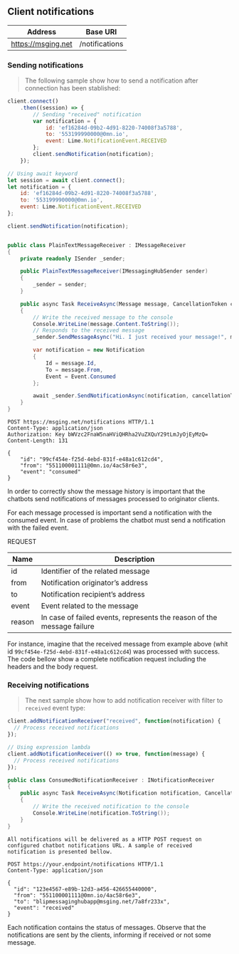 ## Client notifications

| Address               | Base URI     |
|-----------------------|--------------|
| https://msging.net    | /notifications    |

### Sending notifications

> The following sample show how to send a notification after connection has been stablished:

```javascript
client.connect()
    .then((session) => {
        // Sending "received" notification
        var notification = {
            id: 'ef16284d-09b2-4d91-8220-74008f3a5788',
            to: '553199990000@0mn.io',
            event: Lime.NotificationEvent.RECEIVED
        };
        client.sendNotification(notification);
    });

// Using await keyword
let session = await client.connect();
let notification = {
    id: 'ef16284d-09b2-4d91-8220-74008f3a5788',
    to: '553199990000@0mn.io',
    event: Lime.NotificationEvent.RECEIVED
};

client.sendNotification(notification);
```

```csharp

public class PlainTextMessageReceiver : IMessageReceiver
{
    private readonly ISender _sender;

    public PlainTextMessageReceiver(IMessagingHubSender sender)
    {
        _sender = sender;
    }

    public async Task ReceiveAsync(Message message, CancellationToken cancellationToken)
    {
        // Write the received message to the console
        Console.WriteLine(message.Content.ToString());
        // Responds to the received message
        _sender.SendMessageAsync("Hi. I just received your message!", message.From, cancellationToken);

        var notification = new Notification
        {
            Id = message.Id,
            To = message.From,
            Event = Event.Consumed
        };

        await _sender.SendNotificationAsync(notification, cancellationToken);
    }
}
```

```http
POST https://msging.net/notifications HTTP/1.1
Content-Type: application/json
Authorization: Key bWVzc2FnaW5naHViQHRha2VuZXQuY29tLmJyOjEyMzQ=
Content-Length: 131

{
    "id": "99cf454e-f25d-4ebd-831f-e48a1c612cd4",
    "from": "551100001111@0mn.io/4ac58r6e3",
    "event": "consumed"
}
```

In order to correctly show the message history is important that the chatbots send notifications of messages processed to originator clients.

For each message processed is important send a notification with the consumed event. In case of problems the chatbot must send a notification with the failed event. 

REQUEST

| Name | Description |
|---------------------------------|--------------|
|  id    | Identifier of the related message   |
| from   | Notification originator’s address   |
| to     | Notification recipient’s address  |
| event  | Event related to the message |
| reason | In case of failed events, represents the reason of the message failure |



For instance, imagine that the received message from example above (whit id `99cf454e-f25d-4ebd-831f-e48a1c612cd4`) was processed with success. The code bellow show a complete notification request including the headers and the body request.



### Receiving notifications

> The next sample show how to add notification receiver with filter to `received` event type:

```javascript
client.addNotificationReceiver("received", function(notification) {
  // Process received notifications
});

// Using expression lambda
client.addNotificationReceiver(() => true, function(message) {
  // Process received notifications
});
```

```csharp
public class ConsumedNotificationReceiver : INotificationReceiver
{
    public async Task ReceiveAsync(Notification notification, CancellationToken cancellationToken)
    {
        // Write the received notification to the console
        Console.WriteLine(notification.ToString());
    }
}
```

```http
All notifications will be delivered as a HTTP POST request on configured chatbot notifications URL. A sample of received notification is presented bellow.

POST https://your.endpoint/notifications HTTP/1.1
Content-Type: application/json

{
  "id": "123e4567-e89b-12d3-a456-426655440000",
  "from": "551100001111@0mn.io/4ac58r6e3",
  "to": "blipmessaginghubapp@msging.net/7a8fr233x",
  "event": "received"
}
```
Each notification contains the status of messages. Observe that the notifications are sent by the clients, informing if received or not some message.
